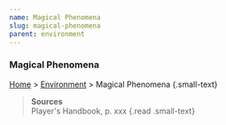 ```yaml
---
name: Magical Phenomena
slug: magical-phenomena
parent: environment
---
```

### Magical Phenomena
[Home](dm-operations-center) > [Environment](environment) > Magical Phenomena {.small-text}

> **Sources** <br/>
> Player's Handbook, p. xxx
{.read .small-text}

